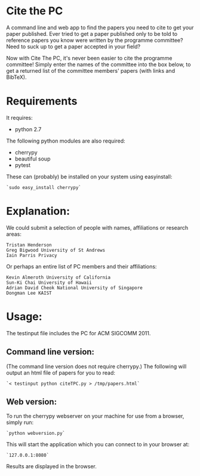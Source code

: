 Cite the PC
===========
A command line and web app to find the papers you need to cite to get your paper published.
Ever tried to get a paper published only to be told to reference papers you
know were written by the programme committee? Need to suck up to get a paper
accepted in your field?

Now with Cite The PC, it's never been easier to cite the programme committee!
Simply enter the names of the committee into the box below, to get a returned
list of the committee members' papers (with links and BibTeX).

Requirements
============
It requires:

* python 2.7

The following python modules are also required:

* cherrypy
* beautiful soup
* pytest

These can (probably) be installed on your system using easyinstall:

	`sudo easy_install cherrypy`

Explanation:
============
We could submit a selection of people with names, affiliations or research areas:

	Tristan Henderson
	Greg Bigwood University of St Andrews
	Iain Parris Privacy

Or perhaps an entire list of PC members and their affiliations:

	Kevin Almeroth University of California
	Sun-Ki Chai University of Hawaii
	Adrian David Cheok National University of Singapore
	Dongman Lee KAIST

Usage:
============
The testinput file includes the PC for ACM SIGCOMM 2011.

Command line version:
---------------------
(The command line version does not require cherrypy.)
The following will output an html file of papers for you to read:

	`< testinput python citeTPC.py > /tmp/papers.html`

Web version:
------------
To run the cherrypy webserver on your machine for use from a browser, simply run:

	`python webversion.py`
This will start the application which you can connect to in your browser at:

	`127.0.0.1:8080`

Results are displayed in the browser.
